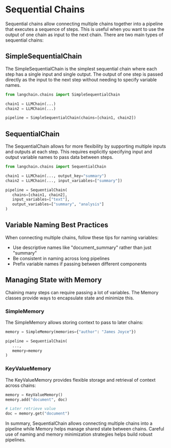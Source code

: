 

# Sequential Chains

Sequential chains allow connecting multiple chains together into a pipeline that executes a sequence of steps. This is useful when you want to use the output of one chain as input to the next chain. There are two main types of sequential chains:

## SimpleSequentialChain 

The SimpleSequentialChain is the simplest sequential chain where each step has a single input and single output. The output of one step is passed directly as the input to the next step without needing to specify variable names.

```python
from langchain.chains import SimpleSequentialChain

chain1 = LLMChain(...)
chain2 = LLMChain(...)

pipeline = SimpleSequentialChain(chains=[chain1, chain2]) 
```

## SequentialChain

The SequentialChain allows for more flexibility by supporting multiple inputs and outputs at each step. This requires explicitly specifying input and output variable names to pass data between steps.

```python
from langchain.chains import SequentialChain

chain1 = LLMChain(..., output_key="summary")
chain2 = LLMChain(..., input_variables=["summary"]) 

pipeline = SequentialChain(
   chains=[chain1, chain2],
   input_variables=["text"],
   output_variables=["summary", "analysis"]  
)
```

## Variable Naming Best Practices

When connecting multiple chains, follow these tips for naming variables:

- Use descriptive names like "document_summary" rather than just "summary"
- Be consistent in naming across long pipelines
- Prefix variable names if passing between different components

## Managing State with Memory

Chaining many steps can require passing a lot of variables. The Memory classes provide ways to encapsulate state and minimize this.

### SimpleMemory

The SimpleMemory allows storing context to pass to later chains:

```python
memory = SimpleMemory(memories={"author": "James Joyce"}) 

pipeline = SequentialChain(
   ...,
   memory=memory
)
```

### KeyValueMemory 

The KeyValueMemory provides flexible storage and retrieval of context across chains:

```python
memory = KeyValueMemory()
memory.add("document", doc)

# Later retrieve value
doc = memory.get("document")
```

In summary, SequentialChain allows connecting multiple chains into a pipeline while Memory helps manage shared state between chains. Careful use of naming and memory minimization strategies helps build robust pipelines.

